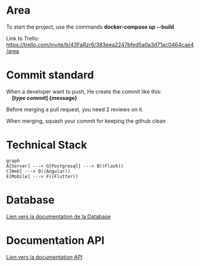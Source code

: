# Area

To start the project, use the commands **docker-compose up --build**

Link to Trello: 
https://trello.com/invite/b/43FaRzr6/383eea2247bfed5a0a3d71ac0464cae4/area

# Commit standard

When a developer want to push, He create the commit like this: <br>&nbsp;&nbsp;&nbsp;&nbsp;**[<em>type commit</em>] {message}**

Before merging a pull request, you need 2 reviews on it.

When merging, squash your commit for keeping the github clean

# Technical Stack


```mermaid
graph
A[Server] ---> G{Postgresql} ---> B((Flask))
C[Web] ---> D((Angular))
E[Mobile] ---> F((Flutter))
```

# Database

[Lien vers la documentation de la Database](database/README.md)

# Documentation API

[Lien vers la documentation API](server/README.md)